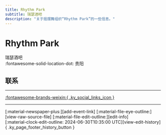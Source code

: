 ```yaml
---
title: Rhythm Park
subtitle: 瑞瑟酒吧
description: "关于摇摆舞组织“Rhythm Park”的一些信息。"
---
```


# Rhythm Park

瑞瑟酒吧  
:fontawesome-solid-location-dot: 贵阳  


## 联系


---

 [:fontawesome-brands-weixin:{ .ky_social_links_icon }](# "RHYTHM 瑞瑟酒吧")

---

<div class="ky_page_footer" markdown>
<div class="ky_page_footer_trailing" markdown="span">
[:material-newspaper-plus:][add-event-link]
[:material-file-eye-outline:][view-raw-source-file]
[:material-file-edit-outline:][edit-info]
</div>
<div class="ky_page_footer_leading" markdown="span">
[:material-clock-edit-outline: 2024-06-30T10:35:00 UTC][view-edit-history]{ .ky_page_footer_history_button }
</div>
</div>

[add-event-link]: https://github.com/swingdance/events/issues/new?assignees=&labels=add+event&projects=&template=02-add_entity.yml&title=Add%20Event%3A%20zh_CN%20%E2%80%A2%20%3CName%3E&region=zh_CN&province=Guizhou&city=Guiyang&org_id=rhythm-park "添加活动"
[view-raw-source-file]: https://github.com/swingdance/orgs/blob/main/zh_CN/rhythm-park.json "查看原始源文件"
[edit-info]: https://github.com/swingdance/orgs/issues/new?assignees=&labels=update+org&projects=&template=03-update_entity.yml&title=Update%20Org%3A%20zh_CN%20%E2%80%A2%20Rhythm%20Park&region=zh_CN&id=rhythm-park&name=Rhythm%20Park "编辑信息"

[view-edit-history]: https://github.com/swingdance/orgs/commits/main/zh_CN/rhythm-park.json "查看编辑历史"

